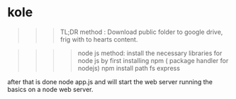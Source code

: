 # kole
>>> TL;DR method : Download public folder to google drive, frig with to hearts content.

>>>> node js method:
  install the necessary libraries for node js by first installing npm ( package handler for nodejs)
   npm install path fs express

after that is done
node app.js and will start the web server running the basics on a node web server.
